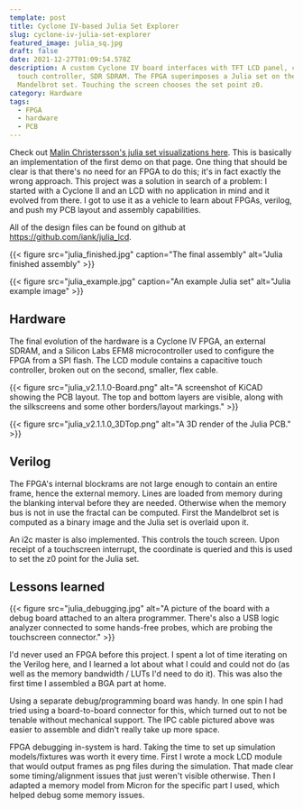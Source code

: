 ```yaml
---
template: post
title: Cyclone IV-based Julia Set Explorer
slug: cyclone-iv-julia-set-explorer
featured_image: julia_sq.jpg
draft: false
date: 2021-12-27T01:09:54.578Z
description: A custom Cyclone IV board interfaces with TFT LCD panel, capacitive
  touch controller, SDR SDRAM. The FPGA superimposes a Julia set on the
  Mandelbrot set. Touching the screen chooses the set point z0.
category: Hardware
tags:
  - FPGA
  - hardware
  - PCB
---
```

Check out [Malin Christersson's julia set visualizations here](http://www.malinc.se/m/JuliaSets.php). This is basically an implementation of the first demo on that page. One thing that should be clear is that there's no need for an FPGA to do this; it's in fact exactly the wrong approach. This project was a solution in search of a problem: I started with a Cyclone II and an LCD with no application in mind and it evolved from there. I got to use it as a vehicle to learn about FPGAs, verilog, and push my PCB layout and assembly capabilities.

All of the design files can be found on github at <https://github.com/iank/julia_lcd>.

{{< figure src="julia_finished.jpg" caption="The final assembly" alt="Julia finished assembly" >}}

{{< figure src="julia_example.jpg" caption="An example Julia set" alt="Julia example image" >}}

## Hardware

The final evolution of the hardware is a Cyclone IV FPGA, an external SDRAM, and a Silicon Labs EFM8 microcontroller used to configure the FPGA from a SPI flash. The LCD module contains a capacitive touch controller, broken out on the second, smaller, flex cable.

{{< figure src="julia_v2.1.1.0-Board.png" alt="A screenshot of KiCAD showing the PCB layout. The top and bottom layers are visible, along with the silkscreens and some other borders/layout markings." >}}

{{< figure src="julia_v2.1.1.0_3DTop.png" alt="A 3D render of the Julia PCB." >}}

## Verilog

The FPGA's internal blockrams are not large enough to contain an entire frame, hence the external memory. Lines are loaded from memory during the blanking interval before they are needed. Otherwise when the memory bus is not in use the fractal can be computed. First the Mandelbrot set is computed as a binary image and the Julia set is overlaid upon it.

An i2c master is also implemented. This controls the touch screen. Upon receipt of a touchscreen interrupt, the coordinate is queried and this is used to set the z0 point for the Julia set.

## Lessons learned

{{< figure src="julia_debugging.jpg" alt="A picture of the board with a debug board attached to an altera programmer. There's also a USB logic analyzer connected to some hands-free probes, which are probing the touchscreen connector." >}}

I'd never used an FPGA before this project. I spent a lot of time iterating on the Verilog here, and I learned a lot about what I could and could not do (as well as the memory bandwidth / LUTs I'd need to do it). This was also the first time I assembled a BGA part at home.

Using a separate debug/programming board was handy. In one spin I had tried using a board-to-board connector for this, which turned out to not be tenable without mechanical support. The IPC cable pictured above was easier to assemble and didn't really take up more space.

FPGA debugging in-system is hard. Taking the time to set up simulation models/fixtures was worth it every time. First I wrote a mock LCD module that would output frames as png files during the simulation. That made clear some timing/alignment issues that just weren't visible otherwise. Then I adapted a memory model from Micron for the specific part I used, which helped debug some memory issues.

